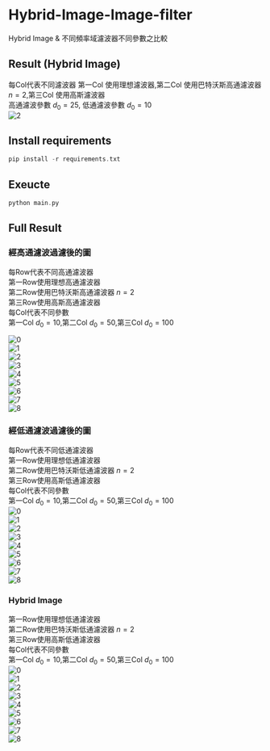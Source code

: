 # Hybrid-Image-Image-filter

Hybrid Image & 不同頻率域濾波器不同參數之比較 <br>
## Result (Hybrid Image)
每Col代表不同濾波器
第一Col 使用理想濾波器,第二Col 使用巴特沃斯高通濾波器 $n=2$,第三Col 使用高斯濾波器<br>
高通濾波參數 $d_0 = 25$, 低通濾波參數 $d_0 = 10$<br>
![2](https://user-images.githubusercontent.com/49235533/210935900-ca72b6ac-7a74-440b-8048-0e5f46d3d756.jpg)

## Install requirements
```C
pip install -r requirements.txt
```

## Exeucte
```C
python main.py
```

## Full Result
### 經高通濾波過濾後的圖 
每Row代表不同高通濾波器<br>
第一Row使用理想高通濾波器<br>
第二Row使用巴特沃斯高通濾波器 $n=2$<br>
第三Row使用高斯高通濾波器<br>
每Col代表不同參數<br>
第一Col $d_0 = 10$,第二Col $d_0 = 50$,第三Col $d_0 = 100$<br>

![0](https://user-images.githubusercontent.com/49235533/210935622-b9500371-4090-46cb-ba0e-757b31d141b4.jpg)<br>
![1](https://user-images.githubusercontent.com/49235533/210935632-10380e6d-6d00-43b9-9035-3202fa5f3aa7.jpg)<br>
![2](https://user-images.githubusercontent.com/49235533/210935641-85a4003c-14dc-4be9-9305-d3e419238cf0.jpg)<br>
![3](https://user-images.githubusercontent.com/49235533/210935647-4553a447-eaef-4469-af81-2c6580925e26.jpg)<br>
![4](https://user-images.githubusercontent.com/49235533/210935650-f508c73f-ccab-41f9-b1a7-e9879efaf8c1.jpg)<br>
![5](https://user-images.githubusercontent.com/49235533/210935655-c08e88ac-bd3f-4ba3-a66c-7318e133de1b.jpg)<br>
![6](https://user-images.githubusercontent.com/49235533/210935667-9d698f64-e9b1-4a84-96d5-52cf86849011.jpg)<br>
![7](https://user-images.githubusercontent.com/49235533/210935671-e47b04c9-c036-4bb0-83e7-aecd859d3bc1.jpg)<br>
![8](https://user-images.githubusercontent.com/49235533/210935678-9c041d44-02e3-4d3b-9670-b6beeea0cba8.jpg)

### 經低通濾波過濾後的圖
每Row代表不同低通濾波器<br>
第一Row使用理想低通濾波器<br>
第二Row使用巴特沃斯低通濾波器 $n=2$<br>
第三Row使用高斯低通濾波器<br>
每Col代表不同參數<br>
第一Col $d_0 = 10$,第二Col $d_0 = 50$,第三Col $d_0 = 100$<br>
![0](https://user-images.githubusercontent.com/49235533/210935698-469e483a-7a55-463b-8e65-09ae2bee7553.jpg)<br>
![1](https://user-images.githubusercontent.com/49235533/210935709-cae8e518-287b-48ab-9070-b7cc35e9f95b.jpg)<br>
![2](https://user-images.githubusercontent.com/49235533/210935713-54c0b08f-ffa1-47e2-b8ee-cf245240070a.jpg)<br>
![3](https://user-images.githubusercontent.com/49235533/210935718-db21906f-fdde-4607-90e3-79b3e9ec50d8.jpg)<br>
![4](https://user-images.githubusercontent.com/49235533/210935722-d790e7d5-24ee-4caa-bbc6-217cd14d5f9f.jpg)<br>
![5](https://user-images.githubusercontent.com/49235533/210935724-05615d30-43d8-4863-a988-5b59c006003d.jpg)<br>
![6](https://user-images.githubusercontent.com/49235533/210935728-0de18aca-e8e9-46aa-92b9-7b71c4e2b9c6.jpg)<br>
![7](https://user-images.githubusercontent.com/49235533/210935735-325f6b04-e9aa-432e-978e-f29ab60f21bc.jpg)<br>
![8](https://user-images.githubusercontent.com/49235533/210935737-c6f806dd-b9f2-485a-9efb-d3d62e1cb460.jpg)

### Hybrid Image
第一Row使用理想低通濾波器<br>
第二Row使用巴特沃斯低通濾波器 $n=2$<br>
第三Row使用高斯低通濾波器<br>
每Col代表不同參數<br>
第一Col $d_0 = 10$,第二Col $d_0 = 50$,第三Col $d_0 = 100$<br>
![0](https://user-images.githubusercontent.com/49235533/210935768-0d497098-0b16-4f43-ae07-a00e944d1f15.jpg)<br>
![1](https://user-images.githubusercontent.com/49235533/210935779-5e249bf0-8982-4006-a66c-0b1e03aa16b4.jpg)<br>
![2](https://user-images.githubusercontent.com/49235533/210935785-c1e04ab5-74f2-4a1e-85df-c8f0d0621b3c.jpg)<br>
![3](https://user-images.githubusercontent.com/49235533/210935790-a41734e3-aba6-4fc0-aa33-644693a7190e.jpg)<br>
![4](https://user-images.githubusercontent.com/49235533/210935794-79b13ff0-156b-41d2-82d5-0cae7e8e5f5e.jpg)<br>
![5](https://user-images.githubusercontent.com/49235533/210935797-ff75aa64-97b0-47c1-ab0d-fa87aa7bd927.jpg)<br>
![6](https://user-images.githubusercontent.com/49235533/210935803-0b804f7d-b9b7-4889-8c18-9f0b34cd47f6.jpg)<br>
![7](https://user-images.githubusercontent.com/49235533/210935806-12cc9f57-8776-4ba1-b6c0-482c457a28f0.jpg)<br>
![8](https://user-images.githubusercontent.com/49235533/210935832-28600b16-b02e-43d6-b8cf-0389f4d33678.jpg)
